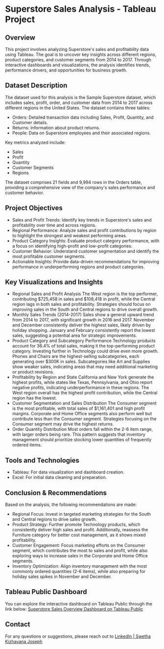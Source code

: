 # Superstore Sales Analysis - Tableau Project
## Overview
This project involves analyzing Superstore's sales and profitability data using Tableau. The goal is to uncover key insights across different regions, product categories, and customer segments from 2014 to 2017. Through interactive dashboards and visualizations, the analysis identifies trends, performance drivers, and opportunities for business growth.

## Dataset Description
The dataset used for this analysis is the Sample Superstore dataset, which includes sales, profit, order, and customer data from 2014 to 2017 across different regions in the United States. The dataset contains three tables:
* Orders: Detailed transaction data including Sales, Profit, Quantity, and Customer details.
* Returns: Information about product returns.
* People: Data on Superstore employees and their associated regions.

Key metrics analyzed include:
* Sales
* Profit
* Quantity
* Customer Segments
* Regions
  
The dataset comprises 21 fields and 9,994 rows in the Orders table, providing a comprehensive view of the company's sales performance and customer behavior.

## Project Objectives
* Sales and Profit Trends: Identify key trends in Superstore's sales and profitability over time and across regions.
* Regional Performance: Analyze sales and profit contributions by region to highlight the strongest and weakest performing areas.
* Product Category Insights: Evaluate product category performance, with a focus on identifying high-profit and low-profit categories.
* Customer Behavior: Understand customer segmentation and identify the most profitable customer segments.
* Actionable Insights: Provide data-driven recommendations for improving performance in underperforming regions and product categories.

## Key Visualizations and Insights
* Regional Sales and Profit Analysis
The West region is the top performer, contributing $725,458 in sales and $108,418 in profit, while the Central region lags in both sales and profitability.
Strategies should focus on improving sales in the South and Central regions to drive overall growth.
* Monthly Sales Trends (2014-2017)
Sales show a general upward trend from 2014 to 2017, with significant growth in 2016 and 2017.
November and December consistently deliver the highest sales, likely driven by holiday shopping.
January and February consistently report the lowest sales, suggesting a potential area for strategic improvements.
* Product Category and Subcategory Performance
Technology products account for 36.4% of total sales, making it the top-performing product category. Investing further in Technology could drive even more growth.
Phones and Chairs are the highest-selling subcategories, each generating over $300K in sales.
Subcategories like Art and Supplies show weaker sales, indicating areas that may need additional marketing or product revisions.
* Profitability by Region and State
California and New York generate the highest profits, while states like Texas, Pennsylvania, and Ohio report negative profits, indicating underperformance in these regions.
The West region overall has the highest profit contribution, while the Central region has the lowest.
* Customer Segmentation and Sales Distribution
The Consumer segment is the most profitable, with total sales of $1,161,401 and high profit margins.
Corporate and Home Office segments also perform well but contribute less than the Consumer segment.
Strategies focusing on the Consumer segment may drive the highest returns.
* Order Quantity Distribution
Most orders fall within the 2-6 item range, with larger orders being rare. This pattern suggests that inventory management should prioritize stocking lower quantities of frequently ordered items.

## Tools and Technologies
* Tableau: For data visualization and dashboard creation.
* Excel: For initial data cleaning and preparation.

## Conclusion & Recommendations
Based on the analysis, the following recommendations are made:

* Regional Focus: Invest in targeted marketing strategies for the South and Central regions to drive sales growth.
* Product Strategy: Further promote Technology products, which consistently deliver high sales and profit. Additionally, reassess the Furniture category for better cost management, as it shows mixed profitability.
* Customer Engagement: Focus marketing efforts on the Consumer segment, which contributes the most to sales and profit, while also exploring ways to increase sales in the Corporate and Home Office segments.
* Inventory Optimization: Align inventory management with the most commonly ordered quantities (2-6 items), while also preparing for holiday sales spikes in November and December.

## Tableau Public Dashboard
You can explore the interactive dashboard on Tableau Public through the link below:
[Superstore Sales Overview Dashboard on Tableau Public](https://public.tableau.com/shared/H4SN7J8ZQ?:display_count=n&:origin=viz_share_link)

## Contact
For any questions or suggestions, please reach out to  [LinkedIn | Swetha Kizhavana Joseph](https://www.linkedin.com/in/swetha-kizhavana-joseph-04b68721b/)

